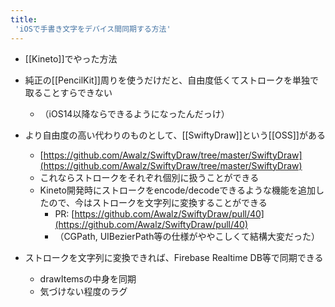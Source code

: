 ```yaml
---
title:
 'iOSで手書き文字をデバイス間同期する方法'
---
```


- [[Kineto]]でやった方法
- 純正の[[PencilKit]]周りを使うだけだと、自由度低くてストロークを単独で取ることすらできない
    - （iOS14以降ならできるようになったんだっけ）
- より自由度の高い代わりのものとして、[[SwiftyDraw]]という[[OSS]]がある
    - [https://github.com/Awalz/SwiftyDraw/tree/master/SwiftyDraw](https://github.com/Awalz/SwiftyDraw/tree/master/SwiftyDraw)
    - これならストロークをそれぞれ個別に扱うことができる
    - Kineto開発時にストロークをencode/decodeできるような機能を追加したので、今はストロークを文字列に変換することができる
        - PR: [https://github.com/Awalz/SwiftyDraw/pull/40](https://github.com/Awalz/SwiftyDraw/pull/40)
        - （CGPath, UIBezierPath等の仕様がややこしくて結構大変だった）

- ストロークを文字列に変換できれば、Firebase Realtime DB等で同期できる
    - drawItemsの中身を同期
    - 気づけない程度のラグ
